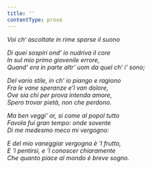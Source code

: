 ```yaml
---
title: ''
contentType: prose
---
```


<section>

_Voi ch‘ ascoltate in rime sparse il suono_

_Di quei sospiri ond’ io nudriva il core  
In sul mio primo giovenile errore,  
Quand’ era in parte altr’ uom da quel ch’ i’ sono;_

</section>

<section>

_Del vario stile, in ch’ io piango e ragiono  
Fra le vane speranze e’l van dolore,  
Ove sia chi per prova intenda amore,  
Spero trovar pietà, non che perdono._

</section>

<section>

_Ma ben veggi’ or, si come al popol tutto  
Favola fui gran tempo: onde sovente  
Di me medesmo meco mi vergogno:_

</section>

<section>

_E del mio vaneggiar vergogna è ’l frutto,  
E ’l pentirsi, e ’l conoscer chiaramente  
Che quanto piace al mondo è breve sogno._

</section>
